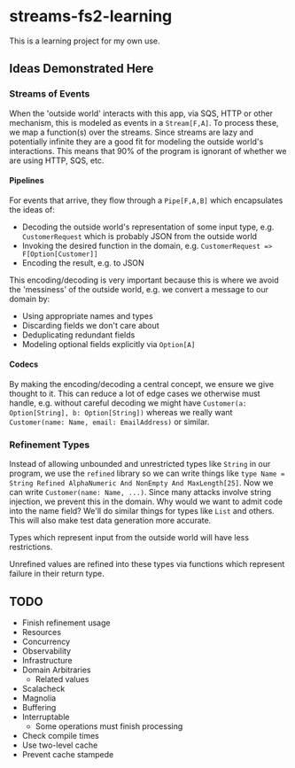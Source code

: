 # streams-fs2-learning

This is a learning project for my own use.

## Ideas Demonstrated Here

### Streams of Events

When the 'outside world' interacts with this app, via SQS, HTTP or other mechanism, this is modeled as events in a `Stream[F,A]`.  To process these, we map a function(s) over the streams.  Since streams are lazy and potentially infinite they are a good fit for modeling the outside world's interactions.  This means that 90% of the program is ignorant of whether we are using HTTP, SQS, etc.

#### Pipelines

For events that arrive, they flow through a `Pipe[F,A,B]` which encapsulates the ideas of:

- Decoding the outside world's representation of some input type, e.g. `CustomerRequest` which is probably JSON from the outside world
- Invoking the desired function in the domain, e.g. `CustomerRequest => F[Option[Customer]]`
- Encoding the result, e.g. to JSON

This encoding/decoding is very important because this is where we avoid the 'messiness' of the outside world, e.g. we convert a message to our domain by:

- Using appropriate names and types
- Discarding fields we don't care about
- Deduplicating redundant fields
- Modeling optional fields explicitly via `Option[A]`

#### Codecs

By making the encoding/decoding a central concept, we ensure we give thought to it.  This can reduce a lot of edge cases we otherwise must handle, e.g. without careful decoding we might have `Customer(a: Option[String], b: Option[String])` whereas we really want `Customer(name: Name, email: EmailAddress)` or similar.

### Refinement Types

Instead of allowing unbounded and unrestricted types like `String` in our program, we use the `refined` library so we can write things like `type Name = String Refined AlphaNumeric And NonEmpty And MaxLength[25]`.  Now we can write `Customer(name: Name, ...)`.  Since many attacks involve string injection, we prevent this in the domain.  Why would we want to admit code into the name field?  We'll do similar things for types like `List` and others.  This will also make test data generation more accurate.

Types which represent input from the outside world will have less restrictions.

Unrefined values are refined into these types via functions which represent failure in their return type.

## TODO

  - Finish refinement usage
  - Resources
  - Concurrency
  - Observability
  - Infrastructure
  - Domain Arbitraries
    - Related values
  - Scalacheck
  - Magnolia
  - Buffering
  - Interruptable
    - Some operations must finish processing
  - Check compile times
  - Use two-level cache
  - Prevent cache stampede

